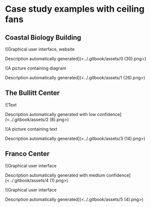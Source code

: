 # Case study examples with ceiling fans

## Coastal Biology Building

![Graphical user interface, website

Description automatically generated](<../.gitbook/assets/0 (30).png>)

![A picture containing diagram

Description automatically generated](<../.gitbook/assets/1 (26).png>)

## The Bullitt Center

![Text

Description automatically generated with low confidence](<../.gitbook/assets/2 (8).png>)

![A picture containing text

Description automatically generated](<../.gitbook/assets/3 (14).png>)

## Franco Center

![Graphical user interface

Description automatically generated with medium confidence](<../.gitbook/assets/4 (1).png>)

![Graphical user interface

Description automatically generated](<../.gitbook/assets/5 (4).png>)
